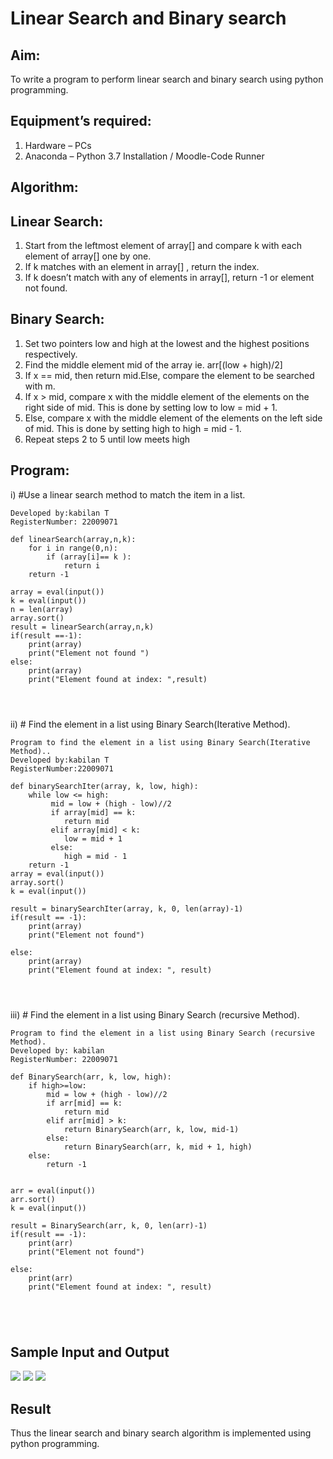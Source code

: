 # Linear Search and Binary search
## Aim:
To write a program to perform linear search and binary search using python programming.
## Equipment’s required:
1.	Hardware – PCs
2.	Anaconda – Python 3.7 Installation / Moodle-Code Runner
## Algorithm:
## Linear Search:
1.	Start from the leftmost element of array[] and compare k with each element of array[] one by one.
2.	If k matches with an element in array[] , return the index.
3.	If k doesn’t match with any of elements in array[], return -1 or element not found.
## Binary Search:
1.	Set two pointers low and high at the lowest and the highest positions respectively.
2.	Find the middle element mid of the array ie. arr[(low + high)/2]
3.	If x == mid, then return mid.Else, compare the element to be searched with m.
4.	If x > mid, compare x with the middle element of the elements on the right side of mid. This is done by setting low to low = mid + 1.
5.	Else, compare x with the middle element of the elements on the left side of mid. This is done by setting high to high = mid - 1.
6.	Repeat steps 2 to 5 until low meets high
## Program:
i)	#Use a linear search method to match the item in a list.
```Program for linear search method to match the item in a list
Developed by:kabilan T
RegisterNumber: 22009071

def linearSearch(array,n,k):
    for i in range(0,n):
        if (array[i]== k ):
            return i
    return -1
        
array = eval(input())
k = eval(input()) 
n = len(array)
array.sort()
result = linearSearch(array,n,k)
if(result ==-1):
    print(array)
    print("Element not found ")
else:
    print(array)
    print("Element found at index: ",result)
    



```
ii)	# Find the element in a list using Binary Search(Iterative Method).
```''' 
Program to find the element in a list using Binary Search(Iterative Method)..
Developed by:kabilan T
RegisterNumber:22009071

def binarySearchIter(array, k, low, high):
    while low <= high:
         mid = low + (high - low)//2
         if array[mid] == k:
            return mid 
         elif array[mid] < k:
            low = mid + 1
         else:
            high = mid - 1
    return -1
array = eval(input())
array.sort()
k = eval(input())

result = binarySearchIter(array, k, 0, len(array)-1)
if(result == -1):
    print(array)
    print("Element not found")
    
else:
    print(array)
    print("Element found at index: ", result)




```
iii)	# Find the element in a list using Binary Search (recursive Method).
```''' 
Program to find the element in a list using Binary Search (recursive Method).
Developed by: kabilan
RegisterNumber: 22009071

def BinarySearch(arr, k, low, high):
    if high>=low:
        mid = low + (high - low)//2
        if arr[mid] == k:
            return mid
        elif arr[mid] > k:
            return BinarySearch(arr, k, low, mid-1)
        else:
            return BinarySearch(arr, k, mid + 1, high)
    else:
        return -1
    
    
arr = eval(input())
arr.sort()
k = eval(input())

result = BinarySearch(arr, k, 0, len(arr)-1)
if(result == -1):
    print(arr)
    print("Element not found")
    
else:
    print(arr)
    print("Element found at index: ", result)





```
## Sample Input and Output

![](Screenshot_20230125_074504.png)
![](Screenshot_20230126_103739.png)
![](jan263.png)




## Result
Thus the linear search and binary search algorithm is implemented using python programming.

